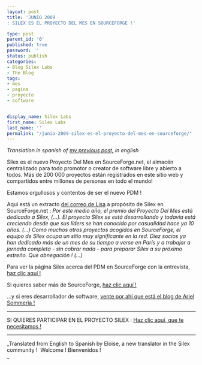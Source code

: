 ```yaml
---
layout: post
title: 'JUNIO 2009
: SILEX ES EL PROYECTO DEL MES EN SOURCEFORGE !'

type: post
parent_id: '0'
published: true
password: ''
status: publish
categories:
- Blog Silex Labs
- The Blog
tags:
- mes
- pagina
- proyecto
- software


display_name: Silex Labs
first_name: Silex Labs
last_name: ''
permalink: "/junio-2009-silex-es-el-proyecto-del-mes-en-sourceforge/"
---
```


_Translation in spanish of [my previous post,](https://www.silexlabs.org/2009/06/june-2009-silex-is-project-of-the-month-on-sourceforge/) in english_

Silex es el nuevo Proyecto Del Mes en SourceForge.net, el almacén centralizado para todo promotor o creator de software libre y abierto a todos. Más de 200 000 proyectos están registrados en este sitio web y compartidos entre millones de personas en todo el mundo!

Estamos orgullosos y contentos de ser el nuevo PDM !

Aquí está un extracto [del correo de Lisa](http://sourceforge.net/community/june-project-of-the-month/) a propósito de Silex en SourceForge.net
: 
_Por este medio año, el premio del Proyecto Del Mes está dedicado a Silex, (…). El proyecto Silex se está desarrollando y todavia está creciendo desde que sus líders se han conocido por casualidad hace ya 10 años. (…) Como muchos otros proyectos acogidos en SourceForge, el equipo de Silex ocupa un sitio muy significante en la red. Diez socios ya han dedicado más de un mes de su tiempo a verse en París y a trabajar a jornada completa - sin cobrar nada - para preparar Silex a su próximo estreño. Que abnegación ! (…)_

Para ver la página Silex acerca del PDM en SourceForge con la entrevista, [haz clic aquí !](http://sourceforge.net/community/potm-200906/)

Si quieres saber más de SourceForge, [haz clic aquí !](http://sourceforge.net/apps/trac/sourceforge/wiki/What%20is%20SourceForge.net?)

…y si eres desarrollador de software, [vente por ahí que está el blog de Ariel Sommeria !](http://arielsommeria.com/blog/2009/06/03/silex-is-sourceforge-project-of-the-month/)

************

SI QUIERES PARTICIPAR EN EL PROYECTO SILEX
: [Haz clic aquí, que te necesitamos !](http://sourceforge.net/projects/silex)

************

_Translated from English to Spanish by Eloise, a new translator in the Silex community !  Welcome ! Bienvenidos !  
_